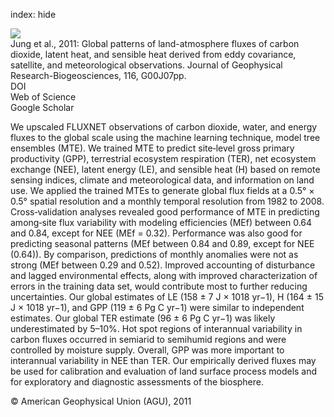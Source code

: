 index: hide

<div class="Citation">
    <div class="Citation-thumb CitationThumb-linked"  data-href="https://doi.org/10.1029/2010jg001566">
      <img src="https://static.claimspace.cloud/climate-study-static/refs/thumbs/6/Jung_et_al_2011-thumb.png" />
    </div>

  <div class="Citation-body">
    <div class="Citation-text">Jung et al., 2011: Global patterns of land-atmosphere fluxes of carbon dioxide, latent heat, and sensible heat derived from eddy covariance, satellite, and meteorological observations. <span class="Article-journal">Journal of Geophysical Research-Biogeosciences, </span><span class="Article-volume">116, </span>G00J07pp.</div>
    <div class="Citation-links">
      <div class="CitationLink" data-href="https://doi.org/10.1029/2010jg001566">
        <div class="CitationLink-icon CitationLink-Doi"></div>
        <div class="CitationLink-text">DOI</div>
      </div>
      <div class="CitationLink" data-href="http://cel.webofknowledge.com/InboundService.do?customersID=atyponcel&smartRedirect=yes&mode=FullRecord&IsProductCode=Yes&product=CEL&Init=Yes&Func=Frame&action=retrieve&SrcApp=literatum&SrcAuth=atyponcel&SID=7CNc3cIRaBKjGbSujFM&UT=WOS:000294615800001">
        <div class="CitationLink-icon CitationLink-Isi"></div>
        <div class="CitationLink-text">Web of Science</div>
      </div>
      <div class="CitationLink" data-href="https://scholar.google.com/scholar?q=10.1029/2010jg001566">
        <div class="CitationLink-icon CitationLink-Scholar"></div>
        <div class="CitationLink-text">Google Scholar</div>
      </div>
    </div>
  </div>
</div>

We upscaled FLUXNET observations of carbon dioxide, water, and energy fluxes to the global scale using the machine learning technique, model tree ensembles (MTE). We trained MTE to predict site‐level gross primary productivity (GPP), terrestrial ecosystem respiration (TER), net ecosystem exchange (NEE), latent energy (LE), and sensible heat (H) based on remote sensing indices, climate and meteorological data, and information on land use. We applied the trained MTEs to generate global flux fields at a 0.5° × 0.5° spatial resolution and a monthly temporal resolution from 1982 to 2008. Cross‐validation analyses revealed good performance of MTE in predicting among‐site flux variability with modeling efficiencies (MEf) between 0.64 and 0.84, except for NEE (MEf = 0.32). Performance was also good for predicting seasonal patterns (MEf between 0.84 and 0.89, except for NEE (0.64)). By comparison, predictions of monthly anomalies were not as strong (MEf between 0.29 and 0.52). Improved accounting of disturbance and lagged environmental effects, along with improved characterization of errors in the training data set, would contribute most to further reducing uncertainties. Our global estimates of LE (158 ± 7 J × 1018 yr−1), H (164 ± 15 J × 1018 yr−1), and GPP (119 ± 6 Pg C yr−1) were similar to independent estimates. Our global TER estimate (96 ± 6 Pg C yr−1) was likely underestimated by 5–10%. Hot spot regions of interannual variability in carbon fluxes occurred in semiarid to semihumid regions and were controlled by moisture supply. Overall, GPP was more important to interannual variability in NEE than TER. Our empirically derived fluxes may be used for calibration and evaluation of land surface process models and for exploratory and diagnostic assessments of the biosphere.

<div class="Citation-copy">
&copy; American Geophysical Union (AGU), 2011
</div>
